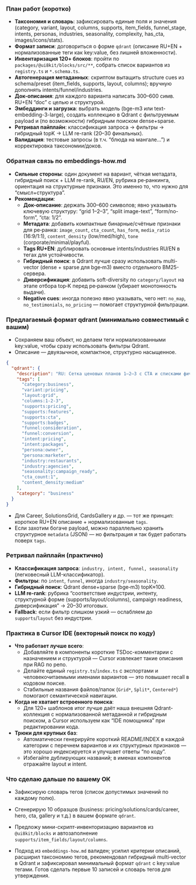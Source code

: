 ### План работ (коротко)
- **Таксономия и словарь**: зафиксировать единые поля и значения (category, variant, layout, columns, supports, item_fields, funnel_stage, intents, personas, industries, seasonality, complexity, has_cta, images/icons/stats).
- **Формат записи**: договориться о форме `qdrant` (описание RU+EN + нормализованные теги как key:value, без лишней вложенности).
- **Инвентаризация 120+ блоков**: пройти по `packages/@ui8kit/blocks/src/**`, собрать список вариантов из `registry.ts` и `*.schema.ts`.
- **Автогенерация метаданных**: скриптом вытащить structure cues из schema/preset (item_fields, supports, layout, columns); вручную дополнять intents/funnel/industries.
- **Док-описания**: для каждого варианта написать 300–600 симв. RU+EN “doc” с целью и структурой.
- **Эмбеддинги и загрузка**: выбрать модель (bge-m3 или text-embedding-3-large), создать коллекцию в Qdrant с фильтруемым payload и (по возможности) гибридным поиском dense+sparse.
- **Ретривал пайплайн**: классификация запроса → фильтры → гибридный topK → LLM re-rank (20–30 финальных).
- **Валидация**: тестовые запросы (в т.ч. “блюда на мангале…”) и корректировка таксономии/доков.

### Обратная связь по embeddings-how.md
- **Сильные стороны**: один документ на вариант, чёткая метадата, гибридный поиск + LLM re-rank, RU/EN, рубрика ре‑ранкинга, ориентация на структурные признаки. Это именно то, что нужно для “смысл+структура”.
- **Рекомендации**:
  - **Док-описание**: держать 300–600 символов; явно указывать ключевую структуру: “grid 1–2–3”, “split image-text”, “form/no-form”, “cta: 1/2”.
  - **Метадата**: добавить компактные бинарные/счётные признаки для ре‑ранка: `image_count`, `cta_count`, `has_form`, `media_ratio` (16:9/1:1), `content_density` (low/med/high), `tone` (corporate/minimal/playful).
  - **Tags RU+EN**: дублировать основные intents/industries RU/EN в тегах для устойчивости.
  - **Гибридный поиск**: в Qdrant лучше сразу использовать multi-vector (dense + sparse для bge‑m3) вместо отдельного BM25-сервера.
  - **Диверсификация**: добавить soft-diversity по `category/layout` на этапе отбора top‑K перед ре‑ранком (убирает монотонность выдачи).
  - **Negative cues**: иногда полезно явно указывать, чего нет: `no_map`, `no_testimonials`, `no_pricing` — помогает структурной фильтрации.

### Предлагаемый формат qdrant (минимально совместимый с вашим)
- Сохраняем ваш объект, но делаем теги нормализованными key:value, чтобы сразу использовать фильтры Qdrant.
- Описание — двуязычное, компактное, структурно насыщенное.

```json
{
  "qdrant": {
    "description": "RU: Сетка ценовых планов 1–2–3 с CTA и списками фич. EN: Pricing grid with 1–2–3 columns, feature lists, and CTA; supports 'Most Popular'.",
    "tags": [
      "category:business",
      "variant:pricing",
      "layout:grid",
      "columns:1-2-3",
      "supports:pricing",
      "supports:features",
      "supports:cta",
      "supports:badges",
      "funnel:consideration",
      "funnel:conversion",
      "intent:pricing",
      "intent:packages",
      "persona:owner",
      "persona:marketer",
      "industry:restaurants",
      "industry:agencies",
      "seasonality:campaign_ready",
      "cta_count:1",
      "content_density:medium"
    ],
    "category": "business"
  }
}
```

- Для Career, SolutionsGrid, CardsGallery и др. — тот же принцип: короткое RU+EN описание + нормализованные `tags`.
- Если захотим богаче payload, можно параллельно хранить структурное `metadata` (JSON) — но фильтрация и так будет работать поверх `tags`.

### Ретривал пайплайн (практично)
- **Классификация запроса**: `industry, intent, funnel, seasonality` (легковесный LLM-классификатор).
- **Фильтры**: по `intent`, `funnel`, иногда `industry/seasonality`.
- **Гибридный поиск**: Qdrant dense+sparse (bge‑m3) topK≈100.
- **LLM re-rank**: рубрика “соответствие индустрии, интенту, структурной форме (supports/layout/columns), campaign readiness, диверсификация” → 20–30 итоговых.
- **Fallback**: если фильтр слишком узкий — ослабляем до `supports`/`layout` без индустрии.

### Практика в Cursor IDE (векторный поиск по коду)
- **Что работает лучше всего**:
  - Добавляйте в компоненты короткие TSDoc-комментарии с назначением и структурой — Cursor извлекает такие описания при RAG по репо.
  - Делайте единый `registry.ts`/`index.ts` с экспортами и человекочитаемыми именами вариантов — это повышает recall в кодовом поиске.
  - Стабильные названия файлов/папок (`Grid*`, `Split*`, `Centered*`) помогают семантической навигации.
- **Когда не хватает встроенного поиска**:
  - Для 120+ шаблонов итог лучше даёт наша внешняя Qdrant-коллекция с нормализованной метаданной и гибридным поиском, а Cursor используем как “IDE помощника” при редактировании кода.
- **Трюки для крупных баз**:
  - Автоматически генерируйте короткий README/INDEX в каждой категории с перечнем вариантов и их структурных признаков — это хорошо индексируется и улучшает ответы “по коду”.
  - Избегайте дублирующих названий; в именах компонентов отражайте layout и intent.

### Что сделаю дальше по вашему ОК
- Зафиксирую словарь тегов (список допустимых значений по каждому полю).
- Сгенерирую 10 образцов (business: pricing/solutions/cards/career, hero, cta, gallery и т.д.) в вашем формате `qdrant`.
- Предложу мини-скрипт-инвенторизацию вариантов из `@ui8kit/blocks` и автозаполнение `supports/item_fields/layout/columns`.

- Подход из `embeddings-how.md` валиден; усилил критерии описаний, расширил таксономию тегов, рекомендовал гибридный multi‑vector в Qdrant и зафиксировал минимальный формат `qdrant` с key:value тегами. Готов сделать первые 10 записей и словарь тегов для утверждения.